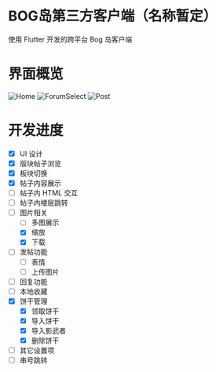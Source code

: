 # BOG岛第三方客户端（名称暂定）

使用 Flutter 开发的跨平台 Bog 岛客户端

# 界面概览

![Home](https://img.nipao.com/file/6d7b870c354d3410547d0.png)
![ForumSelect](https://img.nipao.com/file/60a53c53692ef0e5100cb.png)
![Post](https://img.nipao.com/file/f04256c7d62179ab24053.png)

# 开发进度

- [x] UI 设计
- [x] 版块帖子浏览
- [x] 板块切换
- [x] 帖子内容展示
- [ ] 帖子内 HTML 交互
- [ ] 帖子内楼层跳转
- [ ] 图片相关
  - [ ] 多图展示
  - [x] 缩放
  - [x] 下载
- [ ] 发帖功能
  - [ ] 表情
  - [ ] 上传图片
- [ ] 回复功能
- [ ] 本地收藏
- [x] 饼干管理
  - [x] 领取饼干
  - [x] 导入饼干
  - [x] 导入影武者
  - [x] 删除饼干
- [ ] 其它设置项
- [ ] 串号跳转